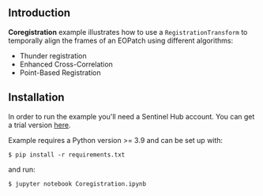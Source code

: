 ## Introduction

**Coregistration** example illustrates how to use a ```RegistrationTransform``` to temporally align the frames of an EOPatch using different algorithms:
 + Thunder registration
 + Enhanced Cross-Correlation 
 + Point-Based Registration


## Installation

In order to run the example you'll need a Sentinel Hub account.
You can get a trial version [here](https://www.sentinel-hub.com/trial).

Example requires a Python version >= 3.9 and can be set up with:

```
$ pip install -r requirements.txt
```

and run:

```
$ jupyter notebook Coregistration.ipynb
```
